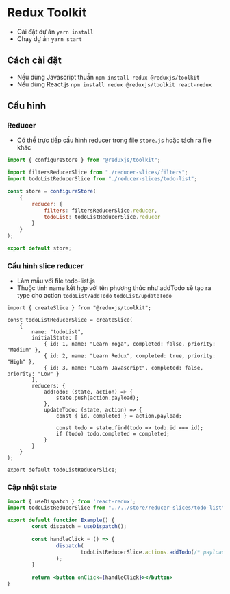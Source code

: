 # Redux Toolkit

- Cài đặt dự án `yarn install`
- Chạy dự án `yarn start`

## Cách cài đặt

- Nếu dùng Javascript thuần `npm install redux @reduxjs/toolkit`
- Nếu dùng React.js `npm install redux @reduxjs/toolkit react-redux`

## Cấu hình

### Reducer

- Có thể trực tiếp cấu hình reducer trong file `store.js` hoặc tách ra file khác

```jsx
import { configureStore } from "@reduxjs/toolkit";

import filtersReducerSlice from "./reducer-slices/filters";
import todoListReducerSlice from "./reducer-slices/todo-list";

const store = configureStore(
    {
        reducer: {
            filters: filtersReducerSlice.reducer,
            todoList: todoListReducerSlice.reducer
        }
    }
);

export default store;
```

### Cấu hình slice reducer

- Làm mẫu với file todo-list.js
- Thuộc tính name kết hợp với tên phương thức như addTodo sẽ tạo ra type cho action `todoList/addTodo` `todoList/updateTodo`

```
import { createSlice } from "@reduxjs/toolkit";

const todoListReducerSlice = createSlice(
    {
        name: "todoList",
        initialState: [
            { id: 1, name: "Learn Yoga", completed: false, priority: "Medium" },
            { id: 2, name: "Learn Redux", completed: true, priority: "High" },
            { id: 3, name: "Learn Javascript", completed: false, priority: "Low" }
        ],
        reducers: {
            addTodo: (state, action) => {
                state.push(action.payload);
            },
            updateTodo: (state, action) => {
                const { id, completed } = action.payload;

                const todo = state.find(todo => todo.id === id);
                if (todo) todo.completed = completed;
            }
        }
    }
);

export default todoListReducerSlice;
```

### Cập nhật state

```jsx
import { useDispatch } from 'react-redux';
import todoListReducerSlice from "../../store/reducer-slices/todo-list";

export default function Example() {
		const dispatch = useDispatch();
		
		const handleClick = () => {
				dispatch(
						todoListReducerSlice.actions.addTodo(/* payload */)
				);
		}
		
		return <button onClick={handleClick}></button>
}
```
